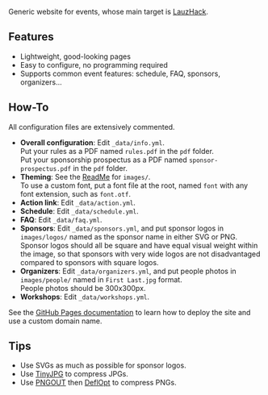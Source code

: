 Generic website for events, whose main target is [LauzHack](https://lauzhack.com).


## Features

- Lightweight, good-looking pages
- Easy to configure, no programming required
- Supports common event features: schedule, FAQ, sponsors, organizers...


## How-To

All configuration files are extensively commented.

- **Overall configuration**: Edit `_data/info.yml`.  
                             Put your rules as a PDF named `rules.pdf` in the `pdf` folder.  
                             Put your sponsorship prospectus as a PDF named `sponsor-prospectus.pdf` in the `pdf` folder.
- **Theming**: See the [ReadMe](./images/ReadMe.md) for `images/`.  
               To use a custom font, put a font file at the root, named `font` with any font extension, such as `font.otf`.
- **Action link**: Edit `_data/action.yml`.
- **Schedule**: Edit `_data/schedule.yml`.
- **FAQ**: Edit `_data/faq.yml`.
- **Sponsors**: Edit `_data/sponsors.yml`, and put sponsor logos in `images/logos/` named as the sponsor name in either SVG or PNG.  
                Sponsor logos should all be square and have equal visual weight within the image, so that sponsors with very wide logos are not disadvantaged compared to sponsors with square logos.
- **Organizers**: Edit `_data/organizers.yml`, and put people photos in `images/people/` named in `First Last.jpg` format.  
                  People photos should be 300x300px.
- **Workshops**: Edit `_data/workshops.yml`.

See the [GitHub Pages documentation](https://pages.github.com/) to learn how to deploy the site and use a custom domain name.


## Tips

- Use SVGs as much as possible for sponsor logos.
- Use [TinyJPG](https://tinyjpg.com/) to compress JPGs.
- Use [PNGOUT](http://advsys.net/ken/utils.htm) then [DeflOpt](http://web.archive.org/web/20131208161446/http://www.walbeehm.com/download/index.html) to compress PNGs.

